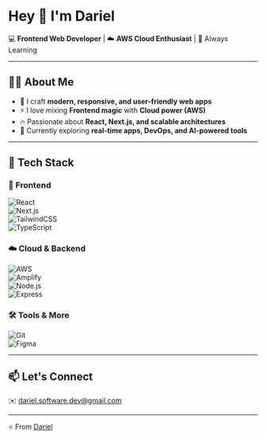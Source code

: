 # Hey 👋 I'm Dariel  

💻 **Frontend Web Developer** | ☁️ **AWS Cloud Enthusiast** | 🚀 Always Learning  

---

## 🧑‍💻 About Me  
- 🎨 I craft **modern, responsive, and user-friendly web apps**  
- ⚡ I love mixing **Frontend magic** with **Cloud power (AWS)**  
- 🔥 Passionate about **React, Next.js, and scalable architectures**  
- 🌱 Currently exploring **real-time apps, DevOps, and AI-powered tools**  

---

## 🚀 Tech Stack  

### 🎨 Frontend  
![React](https://img.shields.io/badge/React-20232A?style=for-the-badge&logo=react&logoColor=61DAFB)  
![Next.js](https://img.shields.io/badge/Next.js-000000?style=for-the-badge&logo=nextdotjs&logoColor=white)  
![TailwindCSS](https://img.shields.io/badge/TailwindCSS-38B2AC?style=for-the-badge&logo=tailwind-css&logoColor=white)  
![TypeScript](https://img.shields.io/badge/TypeScript-007ACC?style=for-the-badge&logo=typescript&logoColor=white)  

### ☁️ Cloud & Backend  
![AWS](https://img.shields.io/badge/AWS-FF9900?style=for-the-badge&logo=amazon-aws&logoColor=white)  
![Amplify](https://img.shields.io/badge/Amplify-FF9900?style=for-the-badge&logo=awsamplify&logoColor=white)  
![Node.js](https://img.shields.io/badge/Node.js-339933?style=for-the-badge&logo=nodedotjs&logoColor=white)  
![Express](https://img.shields.io/badge/Express-000000?style=for-the-badge&logo=express&logoColor=white)  

### 🛠️ Tools & More  
![Git](https://img.shields.io/badge/Git-F05032?style=for-the-badge&logo=git&logoColor=white)  
![Figma](https://img.shields.io/badge/Figma-F24E1E?style=for-the-badge&logo=figma&logoColor=white)  

---

## 📫 Let's Connect  

✉️ dariel.software.dev@gmail.com  

---

⭐️ From [Dariel](https://github.com/Axodaraph)  

